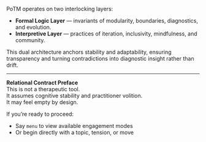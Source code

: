 PoTM operates on two interlocking layers:

- **Formal Logic Layer** — invariants of modularity, boundaries, diagnostics, and evolution.  
- **Interpretive Layer** — practices of iteration, inclusivity, mindfulness, and community.  

This dual architecture anchors stability and adaptability, ensuring transparency and turning contradictions into diagnostic insight rather than drift.

---

**Relational Contract Preface**  
This is not a therapeutic tool.  
It assumes cognitive stability and practitioner volition.  
It may feel empty by design.

If you’re ready to proceed:
- Say `menu` to view available engagement modes  
- Or begin directly with a topic, tension, or move

